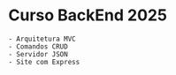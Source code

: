 # Curso BackEnd 2025

    - Arquitetura MVC
    - Comandos CRUD
    - Servidor JSON
    - Site com Express
